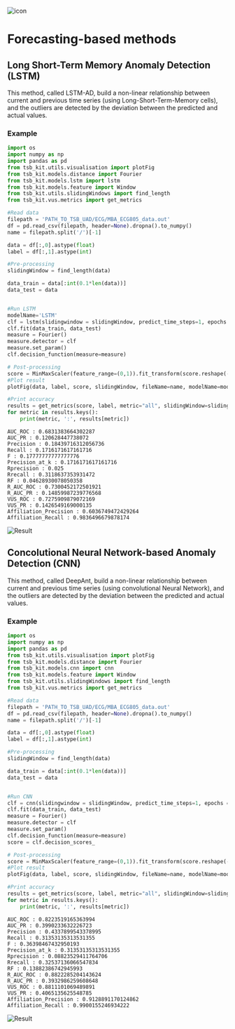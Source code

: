 ![icon](../../images/method_icons/forecasting.png "icon")
# Forecasting-based methods

## Long Short-Term Memory Anomaly Detection (LSTM)

This method, called LSTM-AD, build a non-linear relationship between current and previous time series (using Long-Short-Term-Memory cells), and the outliers are detected by the deviation between the predicted and actual values.

### Example

```python
import os
import numpy as np
import pandas as pd
from tsb_kit.utils.visualisation import plotFig
from tsb_kit.models.distance import Fourier
from tsb_kit.models.lstm import lstm
from tsb_kit.models.feature import Window
from tsb_kit.utils.slidingWindows import find_length
from tsb_kit.vus.metrics import get_metrics

#Read data
filepath = 'PATH_TO_TSB_UAD/ECG/MBA_ECG805_data.out'
df = pd.read_csv(filepath, header=None).dropna().to_numpy()
name = filepath.split('/')[-1]

data = df[:,0].astype(float)
label = df[:,1].astype(int)

#Pre-processing    
slidingWindow = find_length(data)

data_train = data[:int(0.1*len(data))]
data_test = data


#Run LSTM
modelName='LSTM'
clf = lstm(slidingwindow = slidingWindow, predict_time_steps=1, epochs = 50, patience = 5, verbose=0)
clf.fit(data_train, data_test)
measure = Fourier()
measure.detector = clf
measure.set_param()
clf.decision_function(measure=measure)

# Post-processing
score = MinMaxScaler(feature_range=(0,1)).fit_transform(score.reshape(-1,1)).ravel()
#Plot result
plotFig(data, label, score, slidingWindow, fileName=name, modelName=modelName) 

#Print accuracy
results = get_metrics(score, label, metric="all", slidingWindow=slidingWindow)
for metric in results.keys():
    print(metric, ':', results[metric])
```
```
AUC_ROC : 0.6831383664302287
AUC_PR : 0.120628447738072
Precision : 0.18439716312056736
Recall : 0.1716171617161716
F : 0.17777777777777776
Precision_at_k : 0.1716171617161716
Rprecision : 0.025
Rrecall : 0.3118637353931472
RF : 0.04628930078050358
R_AUC_ROC : 0.7300452172501921
R_AUC_PR : 0.14859987239776568
VUS_ROC : 0.7275909879072169
VUS_PR : 0.1426549169000135
Affiliation_Precision : 0.6036749472429264
Affiliation_Recall : 0.9836496679878174
```
![Result](../../images/method_results/LSTM.png "AE Result")

## Concolutional Neural Network-based Anomaly Detection (CNN)

This method, called DeepAnt, build a non-linear relationship between current and previous time series (using convolutional Neural Network), and the outliers are detected by the deviation between the predicted and actual values.

### Example

```python
import os
import numpy as np
import pandas as pd
from tsb_kit.utils.visualisation import plotFig
from tsb_kit.models.distance import Fourier
from tsb_kit.models.cnn import cnn
from tsb_kit.models.feature import Window
from tsb_kit.utils.slidingWindows import find_length
from tsb_kit.vus.metrics import get_metrics

#Read data
filepath = 'PATH_TO_TSB_UAD/ECG/MBA_ECG805_data.out'
df = pd.read_csv(filepath, header=None).dropna().to_numpy()
name = filepath.split('/')[-1]

data = df[:,0].astype(float)
label = df[:,1].astype(int)

#Pre-processing    
slidingWindow = find_length(data)

data_train = data[:int(0.1*len(data))]
data_test = data


#Run CNN
clf = cnn(slidingwindow = slidingWindow, predict_time_steps=1, epochs = 100, patience = 5, verbose=0)
clf.fit(data_train, data_test)
measure = Fourier()
measure.detector = clf
measure.set_param()
clf.decision_function(measure=measure)
score = clf.decision_scores_

# Post-processing
score = MinMaxScaler(feature_range=(0,1)).fit_transform(score.reshape(-1,1)).ravel()
#Plot result
plotFig(data, label, score, slidingWindow, fileName=name, modelName=modelName) 

#Print accuracy
results = get_metrics(score, label, metric="all", slidingWindow=slidingWindow)
for metric in results.keys():
    print(metric, ':', results[metric])
```
```
AUC_ROC : 0.8223519165363994
AUC_PR : 0.3990233632226723
Precision : 0.4337899543378995
Recall : 0.31353135313531355
F : 0.36398467432950193
Precision_at_k : 0.31353135313531355
Rprecision : 0.08823529411764706
Rrecall : 0.32537136066547834
RF : 0.13882386742945993
R_AUC_ROC : 0.8822285204143624
R_AUC_PR : 0.3932986259608648
VUS_ROC : 0.8811101069489891
VUS_PR : 0.4065135625548785
Affiliation_Precision : 0.9128891170124862
Affiliation_Recall : 0.9900155246934222
```
![Result](../../images/method_results/CNN.png "CNN Result")